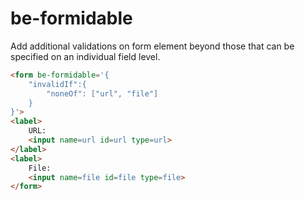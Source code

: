 # be-formidable

Add additional validations on form element beyond those that can be specified on an individual field level.

```html
<form be-formidable='{
    "invalidIf":{
        "noneOf": ["url", "file"]
    }
}'>
<label>
    URL:
    <input name=url id=url type=url>
</label>
<label>
    File:
    <input name=file id=file type=file>
</form>
```